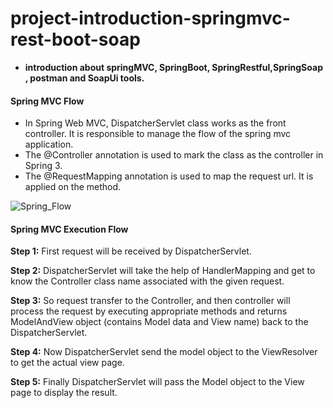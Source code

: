 # project-introduction-springmvc-rest-boot-soap
* **introduction about springMVC, SpringBoot, SpringRestful,SpringSoap , postman and SoapUi tools.** 

#### Spring MVC Flow

* In Spring Web MVC, DispatcherServlet class works as the front controller. It is responsible to manage the flow of the spring mvc application.
* The @Controller annotation is used to mark the class as the controller in Spring 3.
* The @RequestMapping annotation is used to map the request url. It is applied on the method.

![Spring_Flow](https://codenuclear.com/wp-content/uploads/2017/08/Spring_Flow.jpg "Spring_Flow")

#### Spring MVC Execution Flow

**Step 1:** First request will be received by DispatcherServlet.

**Step 2:**  DispatcherServlet will take the help of HandlerMapping and get to know the Controller class name associated with the given request.

**Step 3:** So request transfer to the Controller, and then controller will process the request by executing appropriate methods and returns ModelAndView object (contains Model data and View name) back to the DispatcherServlet.

**Step 4:** Now DispatcherServlet send the model object to the ViewResolver to get the actual view page.

**Step 5:** Finally DispatcherServlet will pass the Model object to the View page to display the result.